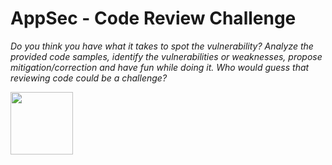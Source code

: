 # AppSec - Code Review Challenge

*Do you think you have what it takes to spot the vulnerability?*
*Analyze the provided code samples, identify the vulnerabilities or weaknesses, propose mitigation/correction and have fun while doing it.*
*Who would guess that reviewing code could be a challenge?*

<img src="https://miro.medium.com/max/1400/1*EtN43ltpcCW2LrPLYxWazw.jpeg" width="100" height="100">

